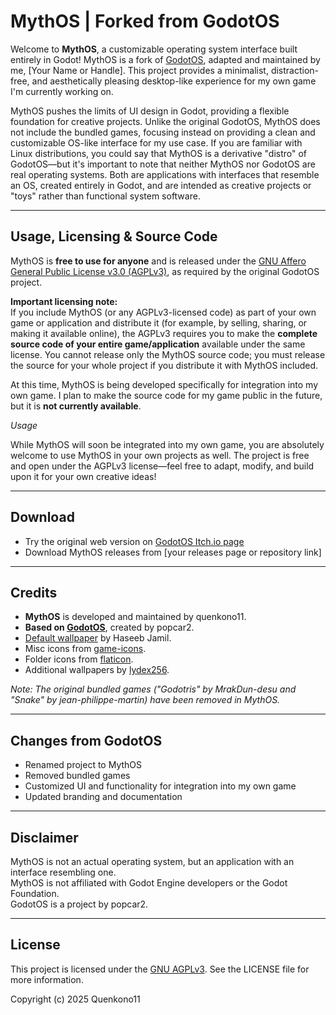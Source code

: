 # MythOS | Forked from GodotOS

Welcome to **MythOS**, a customizable operating system interface built entirely in Godot! MythOS is a fork of [GodotOS](https://github.com/popcar2/GodotOS), adapted and maintained by me, [Your Name or Handle]. This project provides a minimalist, distraction-free, and aesthetically pleasing desktop-like experience for my own game I'm currently working on.

MythOS pushes the limits of UI design in Godot, providing a flexible foundation for creative projects. Unlike the original GodotOS, MythOS does not include the bundled games, focusing instead on providing a clean and customizable OS-like interface for my use case. If you are familiar with Linux distributions, you could say that MythOS is a derivative "distro" of GodotOS—but it's important to note that neither MythOS nor GodotOS are real operating systems. Both are applications with interfaces that resemble an OS, created entirely in Godot, and are intended as creative projects or "toys" rather than functional system software.

---

## Usage, Licensing & Source Code

MythOS is **free to use for anyone** and is released under the [GNU Affero General Public License v3.0 (AGPLv3)](https://www.gnu.org/licenses/agpl-3.0.html), as required by the original GodotOS project.

**Important licensing note:**  
If you include MythOS (or any AGPLv3-licensed code) as part of your own game or application and distribute it (for example, by selling, sharing, or making it available online), the AGPLv3 requires you to make the **complete source code of your entire game/application** available under the same license. You cannot release only the MythOS source code; you must release the source for your whole project if you distribute it with MythOS included.

At this time, MythOS is being developed specifically for integration into my own game. I plan to make the source code for my game public in the future, but it is **not currently available**.

*Usage*

While MythOS will soon be integrated into my own game, you are absolutely welcome to use MythOS in your own projects as well. The project is free and open under the AGPLv3 license—feel free to adapt, modify, and build upon it for your own creative ideas!



---

## Download

- Try the original web version on [GodotOS Itch.io page](https://popcar2.itch.io/godotos)
- Download MythOS releases from [your releases page or repository link]

---

## Credits

- **MythOS** is developed and maintained by quenkono11.
- **Based on [GodotOS](https://github.com/popcar2/GodotOS)**, created by popcar2.
- [Default wallpaper](https://unsplash.com/photos/snow-capped-mountain-at-night-3s85IxVDyXE) by Haseeb Jamil.
- Misc icons from [game-icons](https://game-icons.net/).
- Folder icons from [flaticon](https://www.flaticon.com/).
- Additional wallpapers by [lydex256](https://github.com/lydex256).

*Note: The original bundled games ("Godotris" by MrakDun-desu and "Snake" by jean-philippe-martin) have been removed in MythOS.*

---

## Changes from GodotOS

- Renamed project to MythOS
- Removed bundled games
- Customized UI and functionality for integration into my own game
- Updated branding and documentation

---

## Disclaimer

MythOS is not an actual operating system, but an application with an interface resembling one.  
MythOS is not affiliated with Godot Engine developers or the Godot Foundation.  
GodotOS is a project by popcar2.

---

## License

This project is licensed under the [GNU AGPLv3](LICENSE). See the LICENSE file for more information.

Copyright (c) 2025 Quenkono11
